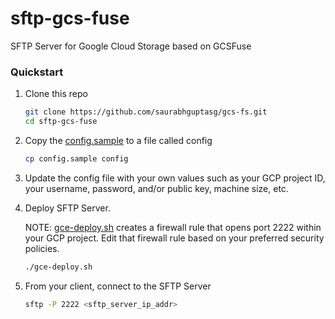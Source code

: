 # sftp-gcs-fuse
SFTP Server for Google Cloud Storage based on GCSFuse

### Quickstart

1. Clone this repo

    ```bash
    git clone https://github.com/saurabhguptasg/gcs-fs.git
    cd sftp-gcs-fuse
    ```

2. Copy the [config.sample](./config.sample) to a file called config

    ```bash
    cp config.sample config
    ```

3. Update the config file with your own values such as your GCP project ID, your username, password, and/or public key, machine size, etc.

4. Deploy SFTP Server. 
    
    NOTE: [gce-deploy.sh](./gce-deploy.sh) creates a firewall rule that opens port 2222 within your GCP project. Edit that firewall rule based on your preferred security policies.

    ```bash
    ./gce-deploy.sh
    ```

5. From your client, connect to the SFTP Server

    ```bash
    sftp -P 2222 <sftp_server_ip_addr>
    ```


